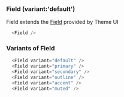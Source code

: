### Field (variant:'default')

Field extends the [Field](https://theme-ui.com/components/field) provided by Theme UI

```js
  <Field />
```

### Variants of Field

```js
  <Field variant="default" />
  <Field variant="primary" />
  <Field variant="secondary" />
  <Field variant="outline" />
  <Field variant="accent" />
  <Field variant="muted" />
```
